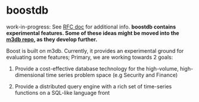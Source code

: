 # boostdb
work-in-progress: See [RFC doc](https://docs.google.com/document/d/1FCaXGIuEtUtW3GrZ_xgCeCqZ5sXcEHSM2TlOxsTafds/edit?usp=share_link) for additional info. **boostdb contains experimental features. Some of these ideas might be moved into the [m3db repo](https://github.com/m3db/m3), as they develop further.**

Boost is built on m3db. Currently, it provides an experimental ground for evaluating some features; Primary, we are working towards 2 goals:

1. Provide a cost-effective database technology for the high-volume, high-dimensional time series problem space (e.g Security and Finance)

2. Provide a distributed query engine with a rich set of time-series functions on a SQL-like language front

